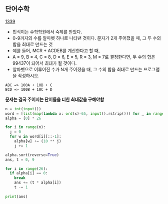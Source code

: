 ## 단어수학 

[1339](https://www.acmicpc.net/problem/1339)

- 민식이는 수학학원에서 숙제를 받았다.
- 0-9까지의 수를 알파벳 하나로 나타낸 것이다. 문자가 2개 주어졌을 때, 그 두 수의 합을 최대로 만드는 것
- 예를 들어, MCR + ACDEB를 계산한다고 할 때,
- A = 9, B = 4, C = 8, D = 6, E = 5, R = 3, M = 7로 결정한다면, 두 수의 합은 99437이 되어서 최대가 될 것이다.
- 알파벳으로 이루어진 수가 N개 주어졌을 때, 그 수의 합을 최대로 만드는 프로그램을 작성하시오.

```
ABC => 100A + 10B + C
BCD => 100B + 10C + D
```

**문제는 결국 주어지는 단어들을 더한 최대값을 구해야함** 

```python 
n = int(input()) 
word = [list(map(lambda x: ord(x)-65, input().rstrip())) for _ in range(n)] 
alpha = [0] * 26 

for i in range(n): 
  j = 0 
  for w in word[i][::-1]: 
    alpha[w] += (10 ** j) 
    j += 1 

alpha.sort(reverse=True) 
ans, t = 0, 9 

for i in range(26): 
  if alpha[i] == 0: 
    break 
    ans += (t * alpha[i]) 
    t -= 1 
    
print(ans)


```
